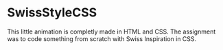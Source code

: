 # SwissStyleCSS

This little animation is completly made in HTML and CSS.
The assignment was to code something from scratch with Swiss Inspiration in CSS.
